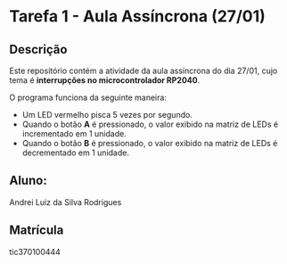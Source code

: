 # Tarefa 1 - Aula Assíncrona (27/01)  

## Descrição  
Este repositório contém a atividade da aula assíncrona do dia 27/01, cujo tema é **interrupções no microcontrolador RP2040**.  

O programa funciona da seguinte maneira:  
- Um LED vermelho pisca 5 vezes por segundo.  
- Quando o botão **A** é pressionado, o valor exibido na matriz de LEDs é incrementado em 1 unidade.  
- Quando o botão **B** é pressionado, o valor exibido na matriz de LEDs é decrementado em 1 unidade.  

## Aluno:
Andrei Luiz da Silva Rodrigues
## Matrícula
tic370100444
